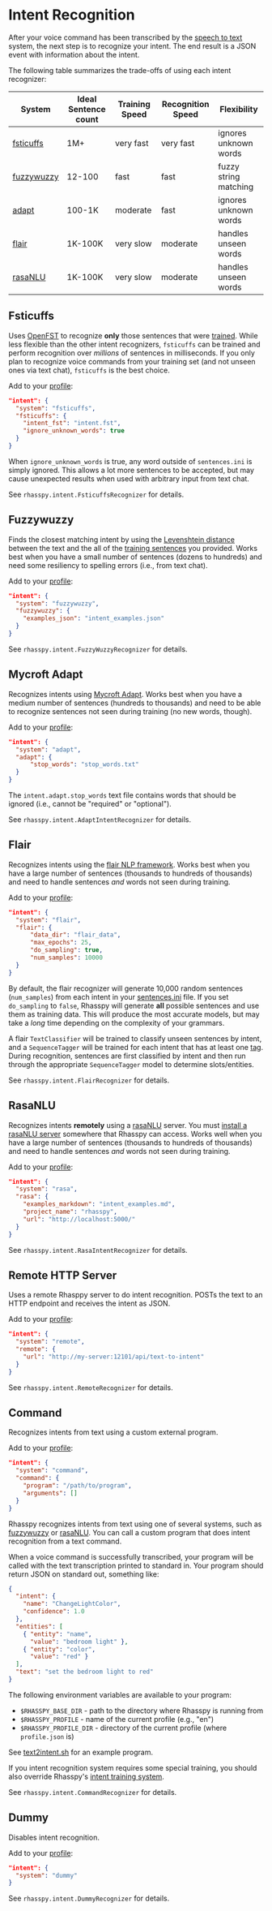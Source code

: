 # Intent Recognition

After your voice command has been transcribed by the [speech to text](speech-to-text.md) system, the next step is to recognize your intent. 
The end result is a JSON event with information about the intent.

The following table summarizes the trade-offs of using each intent recognizer:

| System                                         | Ideal Sentence count | Training Speed | Recognition Speed | Flexibility           |
| --------                                       | ----                 | --------       | -----             | -------------         |
| [fsticuffs](intent-recognition.md#fsticuffs)   | 1M+                  | very fast      | very fast         | ignores unknown words |
| [fuzzywuzzy](intent-recognition.md#fuzzywuzzy) | 12-100               | fast           | fast              | fuzzy string matching |
| [adapt](intent-recognition.md#mycroft-adapt)   | 100-1K               | moderate       | fast              | ignores unknown words |
| [flair](intent-recognition.md#flair)           | 1K-100K              | very slow      | moderate          | handles unseen words  |
| [rasaNLU](intent-recognition.md#rasanlu)       | 1K-100K              | very slow      | moderate          | handles unseen words  |

## Fsticuffs

Uses [OpenFST](https://www.openfst.org) to recognize **only** those sentences that were [trained](training.md#sentencesini). While less flexible than the other intent recognizers, `fsticuffs` can be trained and perform recognition over *millions* of sentences in milliseconds. If you only plan to recognize voice commands from your training set (and not unseen ones via text chat), `fsticuffs` is the best choice.

Add to your [profile](profiles.md):

```json
"intent": {
  "system": "fsticuffs",
  "fsticuffs": {
    "intent_fst": "intent.fst",
    "ignore_unknown_words": true
  }
}
```

When `ignore_unknown_words` is true, any word outside of `sentences.ini` is simply ignored. This allows a lot more sentences to be accepted, but may cause unexpected results when used with arbitrary input from text chat.

See `rhasspy.intent.FsticuffsRecognizer` for details.

## Fuzzywuzzy

Finds the closest matching intent by using the [Levenshtein distance](https://en.wikipedia.org/wiki/Levenshtein_distance) between the text and the all of the [training sentences](training.md#sentencesini) you provided. Works best when you have a small number of sentences (dozens to hundreds) and need some resiliency to spelling errors (i.e., from text chat).

Add to your [profile](profiles.md):

```json
"intent": {
  "system": "fuzzywuzzy",
  "fuzzywuzzy": {
    "examples_json": "intent_examples.json"
  }
}
```

See `rhasspy.intent.FuzzyWuzzyRecognizer` for details.

## Mycroft Adapt

Recognizes intents using [Mycroft Adapt](https://github.com/MycroftAI/adapt). Works best when you have a medium number of sentences (hundreds to thousands) and need to be able to recognize sentences not seen during training (no new words, though).

Add to your [profile](profiles.md):

```json
"intent": {
  "system": "adapt", 
  "adapt": {
      "stop_words": "stop_words.txt"
  }
}
```

The `intent.adapt.stop_words` text file contains words that should be ignored (i.e., cannot be "required" or "optional").

See `rhasspy.intent.AdaptIntentRecognizer` for details.

## Flair

Recognizes intents using the [flair NLP framework](https://github.com/zalandoresearch/flair). Works best when you have a large number of sentences (thousands to hundreds of thousands) and need to handle sentences *and* words not seen during training.

Add to your [profile](profiles.md):

```json
"intent": {
  "system": "flair", 
  "flair": {
      "data_dir": "flair_data",
      "max_epochs": 25,
      "do_sampling": true,
      "num_samples": 10000
  }
}
```

By default, the flair recognizer will generate 10,000 random sentences (`num_samples`) from each intent in your [sentences.ini](training.md#sentencesini) file. If you set `do_sampling` to `false`, Rhasspy will generate **all** possible sentences and use them as training data. This will produce the most accurate models, but may take a *long* time depending on the complexity of your grammars.

A flair `TextClassifier` will be trained to classify unseen sentences by intent, and a `SequenceTagger` will be trained for each intent that has at least one [tag](training.md#tags). During recognition, sentences are first classified by intent and then run through the appropriate `SequenceTagger` model to determine slots/entities.

See `rhasspy.intent.FlairRecognizer` for details.

## RasaNLU

Recognizes intents **remotely** using a [rasaNLU](https://rasa.com/) server. You must [install a rasaNLU server](https://rasa.com/docs/nlu/installation) somewhere that Rhasspy can access. Works well when you have a large number of sentences (thousands to hundreds of thousands) and need to handle sentences *and* words not seen during training.

Add to your [profile](profiles.md):

```json
"intent": {
  "system": "rasa",
  "rasa": {
    "examples_markdown": "intent_examples.md",
    "project_name": "rhasspy",
    "url": "http://localhost:5000/"
  }
}
```

See `rhasspy.intent.RasaIntentRecognizer` for details.

## Remote HTTP Server

Uses a remote Rhasppy server to do intent recognition. POSTs the text to an HTTP endpoint and receives the intent as JSON.

Add to your [profile](profiles.md):

```json
"intent": {
  "system": "remote",
  "remote": {
    "url": "http://my-server:12101/api/text-to-intent"
  }
}
```

See `rhasspy.intent.RemoteRecognizer` for details.

## Command

Recognizes intents from text using a custom external program.

Add to your [profile](profiles.md):

```json
"intent": {
  "system": "command",
  "command": {
    "program": "/path/to/program",
    "arguments": []
  }
}
```

Rhasspy recognizes intents from text using one of several systems, such as [fuzzywuzzy](https://github.com/seatgeek/fuzzywuzzy) or [rasaNLU](https://rasa.com/). You can call a custom program that does intent recognition from a text command.

When a voice command is successfully transcribed, your program will be called with the text transcription printed to standard in. Your program should return JSON on standard out, something like:

```json
{
  "intent": {
    "name": "ChangeLightColor",
    "confidence": 1.0
  },
  "entities": [
    { "entity": "name",
      "value": "bedroom light" },
    { "entity": "color",
      "value": "red" }
  ],
  "text": "set the bedroom light to red"
}
```
    
The following environment variables are available to your program:

* `$RHASSPY_BASE_DIR` - path to the directory where Rhasspy is running from
* `$RHASSPY_PROFILE` - name of the current profile (e.g., "en")
* `$RHASSPY_PROFILE_DIR` - directory of the current profile (where `profile.json` is)

See [text2intent.sh](https://github.com/synesthesiam/rhasspy/blob/master/bin/mock-commands/text2intent.sh) for an example program.

If you intent recognition system requires some special training, you should also override Rhasspy's [intent training system](training.md#intent-recognition).

See `rhasspy.intent.CommandRecognizer` for details.

## Dummy

Disables intent recognition.

Add to your [profile](profiles.md):

```json
"intent": {
  "system": "dummy"
}
```

See `rhasspy.intent.DummyRecognizer` for details.
